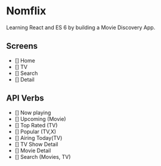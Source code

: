 # Nomflix

Learning React and ES 6 by building a Movie Discovery App.

## Screens

- [] Home
- [] TV
- [] Search
- [] Detail

## API Verbs

- [] Now playing
- [] Upcoming (Movie)
- [] Top Rated (TV)
- [] Popular (TV,X)
- [] Airing Today(TV)
- [] TV Show Detail
- [] Movie Detail
- [] Search (Movies, TV)
 